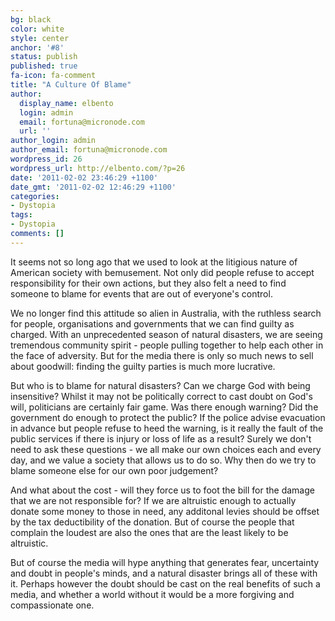 ```yaml
---
bg: black
color: white
style: center
anchor: '#8'
status: publish
published: true
fa-icon: fa-comment
title: "A Culture Of Blame"
author:
  display_name: elbento
  login: admin
  email: fortuna@micronode.com
  url: ''
author_login: admin
author_email: fortuna@micronode.com
wordpress_id: 26
wordpress_url: http://elbento.com/?p=26
date: '2011-02-02 23:46:29 +1100'
date_gmt: '2011-02-02 12:46:29 +1100'
categories:
- Dystopia
tags:
- Dystopia
comments: []
---
```


It seems not so long ago that we used to look at the litigious nature of American society with bemusement. Not only did people refuse to accept responsibility for their own actions, but they also felt a need to find someone to blame for events that are out of everyone's control.

We no longer find this attitude so alien in Australia, with the ruthless search for people, organisations and governments that we can find guilty as charged. With an unprecedented season of natural disasters, we are seeing tremendous community spirit - people pulling together to help each other in the face of adversity. But for the media there is only so much news to sell about goodwill: finding the guilty parties is much more lucrative.

But who is to blame for natural disasters? Can we charge God with being insensitive? Whilst it may not be politically correct to cast doubt on God's will, politicians are certainly fair game. Was there enough warning? Did the government do enough to protect the public? If the police advise evacuation in advance but people refuse to heed the warning, is it really the fault of the public services if there is injury or loss of life as a result? Surely we don't need to ask these questions - we all make our own choices each and every day, and we value a society that allows us to do so. Why then do we try to blame someone else for our own poor judgement?

And what about the cost - will they force us to foot the bill for the damage that we are not responsible for? If we are altruistic enough to actually donate some money to those in need, any additonal levies should be offset by the tax deductibility of the donation. But of course the people that complain the loudest are also the ones that are the least likely to be altruistic.

But of course the media will hype anything that generates fear, uncertainty and doubt in people's minds, and a natural disaster brings all of these with it. Perhaps however the doubt should be cast on the real benefits of such a media, and whether a world without it would be a more forgiving and compassionate one.
